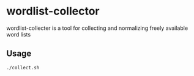 # wordlist-collector

wordlist-collecter is a tool for collecting and normalizing freely available word lists

## Usage

````
./collect.sh
````
